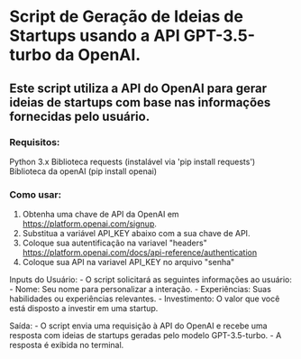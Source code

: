 # Script de Geração de Ideias de Startups usando a API GPT-3.5-turbo da OpenAI.

## Este script utiliza a API do OpenAI para gerar ideias de startups com base nas informações fornecidas pelo usuário.

### Requisitos:
  Python 3.x
  Biblioteca requests (instalável via 'pip install requests')
  Biblioteca da openAI (pip install openai)

### Como usar:
  1. Obtenha uma chave de API da OpenAI em https://platform.openai.com/signup.
  2. Substitua a variável API_KEY abaixo com a sua chave de API.
  3. Coloque sua autentificação na variavel "headers" https://platform.openai.com/docs/api-reference/authentication
  4. Coloque sua API na variavel API_KEY no arquivo "senha"


Inputs do Usuário:
    - O script solicitará as seguintes informações ao usuário:
    - Nome: Seu nome para personalizar a interação.
    - Experiências: Suas habilidades ou experiências relevantes.
    - Investimento: O valor que você está disposto a investir em uma startup.

Saída:
    - O script envia uma requisição à API do OpenAI e recebe uma resposta com ideias de startups geradas pelo modelo GPT-3.5-turbo.
    - A resposta é exibida no terminal.
